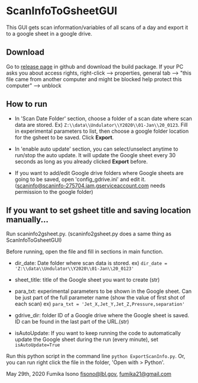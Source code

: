 # ScanInfoToGsheetGUI
This GUI gets scan information/variables of all scans of a day and export it to a google sheet in a google drive.

## Download
Go to [release page](https://github.com/GEECS-BELLA/GEECS-Plugins/releases) in github and download the build package.
If your PC asks you about access rights, right-click --> properties, general tab --> "this file came from another computer and might be blocked help protect this computer" --> unblock

## How to run
* In 'Scan Date Folder' section, choose a folder of a scan date where scan data are stored. Ex) `Z:\\data\\Undulator\\Y2020\\01-Jan\\20_0123`. Fill in experimental parameters to list, then choose a google folder location for the gsheet to be saved. Click **Export**.
    
* In 'enable auto update' section, you can select/unselect anytime to run/stop the auto update. It will update the Google sheet every 30 seconds as long as you already clicked **Export** before.
    
* If you want to add/edit Google drive folders where Google sheets are going to be saved, open 'config_gdrive.ini' and edit it. (scaninfo@scaninfo-275704.iam.gserviceaccount.com needs permission to the google folder)

## If you want to set gsheet title and saving location manually...
Run scaninfo2gsheet.py. (scaninfo2gsheet.py does a same thing as ScanInfoToGsheetGUI)

Before running, open the file and fill in sections in main function.

* dir_date: Date folder where scan data is stored.
    ex) `dir_date = 'Z:\\data\\Undulator\\Y2020\\01-Jan\\20_0123'`
    
* sheet_title: title of the Google sheet you want to create (str)

* para_txt: experimental parameters to be shown in the Google sheet. Can be just part of the full parameter name (show the value of first shot of each scan) 
    ex) `para_txt = 'Jet_X,Jet_Y,Jet_Z,Pressure,separation'`
    
* gdrive_dir: folder ID of a Google drive where the Google sheet is saved. ID can be found in the last part of the URL.(str)

* isAutoUpdate: If you want to keep running the code to automatically update the Google sheet during the run (every minute), set `isAutoUpdate=True`

Run this python script in the command line `python ExportScanInfo.py`. Or, you can run right click the file in the folder, 'Open with > Python'.


May 29th, 2020
Fumika Isono
fisono@lbl.gov, fumika21@gmail.com
